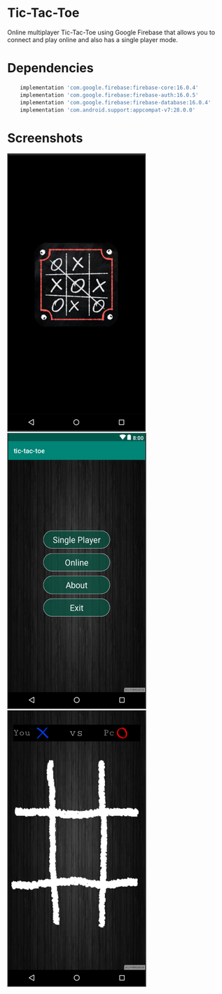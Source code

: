 # Tic-Tac-Toe
Online multiplayer Tic-Tac-Toe using Google Firebase that allows you to connect and play online and also has a single player mode.

# Dependencies
```bash
    implementation 'com.google.firebase:firebase-core:16.0.4'
    implementation 'com.google.firebase:firebase-auth:16.0.5'
    implementation 'com.google.firebase:firebase-database:16.0.4'
    implementation 'com.android.support:appcompat-v7:28.0.0'
```
# Screenshots
![](gitpics/tsplash.PNG)
![](gitpics/tselect.PNG)
![](gitpics/tgame.PNG)
